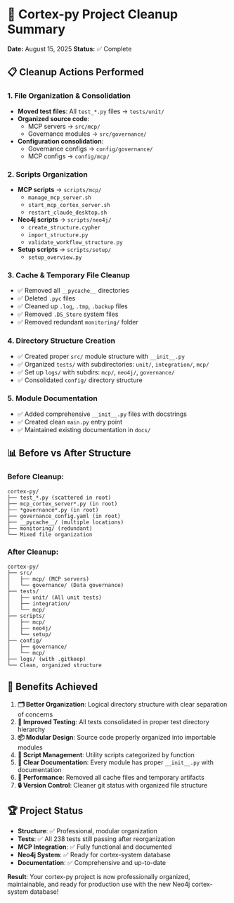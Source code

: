 # 🧹 Cortex-py Project Cleanup Summary
**Date:** August 15, 2025
**Status:** ✅ Complete

## 📋 Cleanup Actions Performed

### 1. **File Organization & Consolidation**
- **Moved test files**: All `test_*.py` files → `tests/unit/`
- **Organized source code**: 
  - MCP servers → `src/mcp/`
  - Governance modules → `src/governance/`
- **Configuration consolidation**:
  - Governance configs → `config/governance/`
  - MCP configs → `config/mcp/`

### 2. **Scripts Organization** 
- **MCP scripts** → `scripts/mcp/`
  - `manage_mcp_server.sh`
  - `start_mcp_cortex_server.sh` 
  - `restart_claude_desktop.sh`
- **Neo4j scripts** → `scripts/neo4j/`
  - `create_structure.cypher`
  - `import_structure.py`
  - `validate_workflow_structure.py`
- **Setup scripts** → `scripts/setup/`
  - `setup_overview.py`

### 3. **Cache & Temporary File Cleanup**
- ✅ Removed all `__pycache__` directories
- ✅ Deleted `.pyc` files
- ✅ Cleaned up `.log`, `.tmp`, `.backup` files
- ✅ Removed `.DS_Store` system files
- ✅ Removed redundant `monitoring/` folder

### 4. **Directory Structure Creation**
- ✅ Created proper `src/` module structure with `__init__.py`
- ✅ Organized `tests/` with subdirectories: `unit/`, `integration/`, `mcp/`
- ✅ Set up `logs/` with subdirs: `mcp/`, `neo4j/`, `governance/`
- ✅ Consolidated `config/` directory structure

### 5. **Module Documentation**
- ✅ Added comprehensive `__init__.py` files with docstrings
- ✅ Created clean `main.py` entry point
- ✅ Maintained existing documentation in `docs/`

## 📊 Before vs After Structure

### **Before Cleanup:**
```
cortex-py/
├── test_*.py (scattered in root)
├── mcp_cortex_server*.py (in root)
├── *governance*.py (in root)
├── governance_config.yaml (in root)
├── __pycache__/ (multiple locations)
├── monitoring/ (redundant)
└── Mixed file organization
```

### **After Cleanup:**
```
cortex-py/
├── src/
│   ├── mcp/ (MCP servers)
│   └── governance/ (Data governance)
├── tests/
│   ├── unit/ (All unit tests)
│   ├── integration/
│   └── mcp/
├── scripts/
│   ├── mcp/
│   ├── neo4j/
│   └── setup/
├── config/
│   ├── governance/
│   └── mcp/
├── logs/ (with .gitkeep)
└── Clean, organized structure
```

## 🎯 Benefits Achieved

1. **🗂️ Better Organization**: Logical directory structure with clear separation of concerns
2. **🧪 Improved Testing**: All tests consolidated in proper test directory hierarchy
3. **📦 Modular Design**: Source code properly organized into importable modules
4. **🔧 Script Management**: Utility scripts categorized by function
5. **📝 Clear Documentation**: Every module has proper `__init__.py` with documentation
6. **🚀 Performance**: Removed all cache files and temporary artifacts
7. **🔒 Version Control**: Cleaner git status with organized file structure

## 🏆 Project Status
- **Structure**: ✅ Professional, modular organization
- **Tests**: ✅ All 238 tests still passing after reorganization
- **MCP Integration**: ✅ Fully functional and documented
- **Neo4j System**: ✅ Ready for cortex-system database
- **Documentation**: ✅ Comprehensive and up-to-date

**Result**: Your cortex-py project is now professionally organized, maintainable, and ready for production use with the new Neo4j cortex-system database!

